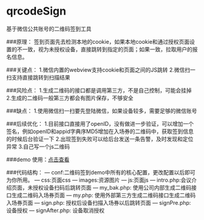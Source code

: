 qrcodeSign
==========

基于微信公共账号的二维码签到工具

###原理：
     签到页面先去检测本地的cookie，如果本地cookie和通过授权页面设置的不一致，视为未授权设备，直接跳转到指定的页面；如果一致，拉取用户的报名信息。
     
###关键点：
     1.微信内置的webview支持cookie和页面之间的JS跳转
     2.微信扫一扫支持直接跳转到扫描结果

###风险点：
     1.生成二维码的接口都是调用第三方，不是自己控制，可能会挂掉
     2.生成的二维码一般第三方都会有图片保存，不够安全

###缺点：
     1.使用微信扫一扫要先登陆微信，如果设备较多，需要足够的微信账号

###后续优化：
     1.目前接口直接用了openID，没有做进一步验证，可以增加一个签名，例如openID和appid字典序MD5增加在入场券的二维码中，获取签到信息的时候后台验证一下
     2.出现签到失败可以给后台发送一条告警，及时发现和定位异常
     3.自己写一个js二维码
    
###demo 使用：[点击查看](http://blog.bihe0832.com/%E5%9F%BA%E4%BA%8E%E5%BE%AE%E4%BF%A1%E5%85%AC%E5%85%B1%E8%B4%A6%E5%8F%B7%E5%AE%9E%E7%8E%B0%E4%BC%9A%E8%AE%AE%E4%BA%8C%E7%BB%B4%E7%A0%81%E7%AD%BE%E5%88%B0.html)

###代码结构：
     — conf:二维码签到demo中所有的核心配置，更改配置以后即可为你所用。
     — css:页面css
     — images:资源图片
     — js:页面js
     — intro.php:会议介绍页面，未授权设备扫码后跳转页面
     — my_bak.php: 使用公司内部生成二维码接口生成二维码入场券页面
     — my.php: 使用外部第三方生成二维码接口生成二维码入场券页面
     — sign.php: 授权后设备扫描入场券以后跳转页面
     — signPre.php: 设备授权
     — signAfter.php: 设备取消授权
